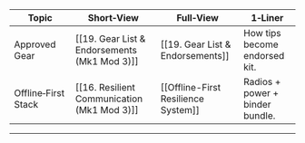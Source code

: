 |Topic|Short‑View|Full‑View|1‑Liner|
|---|---|---|---|
|Approved Gear|[[19. Gear List & Endorsements (Mk1 Mod 3)]]|[[19. Gear List & Endorsements]]|How tips become endorsed kit.|
|Offline‑First Stack|[[16. Resilient Communication (Mk1 Mod 3)]]|[[Offline-First Resilience System]]|Radios + power + binder bundle.|  
---